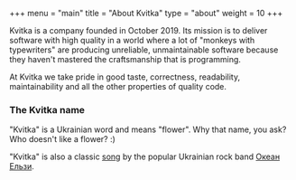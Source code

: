 +++
menu = "main"
title = "About Kvitka"
type = "about"
weight = 10
+++


Kvitka is a company founded in October 2019. Its mission is to deliver software with high quality in a world where a lot of "monkeys with typewriters" are producing unreliable, unmaintainable software because they haven't mastered the craftsmanship that is programming.

At Kvitka we take pride in good taste, correctness, readability, maintainability and all the other properties of quality code.

### The Kvitka name

"Kvitka" is a Ukrainian word and means "flower". Why that name, you ask? Who doesn't like a flower? :)

"Kvitka" is also a classic [song](https://www.youtube.com/watch?v=v8fGSmP3D38) by the popular Ukrainian rock band [Океан Ельзи](https://en.wikipedia.org/wiki/Okean_Elzy).
